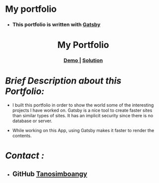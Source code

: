 # My portfolio

- ### This portfolio is written with [Gatsby](https://www.gatsbyjs.com/)

<h1 align="center">My Portfolio</h1>
 
<div align="center">
  <h3>
    <a href="https://jacquit-portfolio.netlify.app/">
      Demo
    </a>
    <span> | </span>
    <a href="https://github.com/Tanosimboangy/Jacquit-portfolio">
      Solution
    </a>
  </h3>
</div>
 
# _Brief Description about this Portfolio:_

- I built this portfolio in order to show the world some of the interesting projects I have worked on. Gatsby is a nice tool to create faster sites than similar types of sites. It has an implicit security since there is no database or server.

- While working on this App, using Gatsby makes it faster to render the contents.

# _Contact :_

- ## GitHub [Tanosimboangy](https://github.com/Tanosimboangy)
